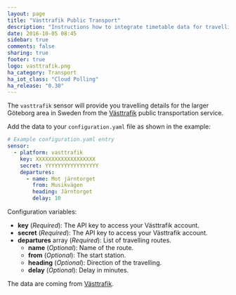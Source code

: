 ```yaml
---
layout: page
title: "Västtrafik Public Transport"
description: "Instructions how to integrate timetable data for travelling in Sweden within Home Assistant."
date: 2016-10-05 08:45
sidebar: true
comments: false
sharing: true
footer: true
logo: vasttrafik.png
ha_category: Transport
ha_iot_class: "Cloud Polling"
ha_release: "0.30"
---
```



The `vasttrafik` sensor will provide you travelling details for the larger Göteborg area in Sweden from the [Västtrafik](https://vasttrafik.se/) public transportation service.

Add the data to your `configuration.yaml` file as shown in the example:

```yaml
# Example configuration.yaml entry
sensor:
  - platform: vasttrafik
    key: XXXXXXXXXXXXXXXXXXX
    secret: YYYYYYYYYYYYYYYYY
    departures:
      - name: Mot järntorget
        from: Musikvägen
        heading: Järntorget
        delay: 10
```

Configuration variables:

- **key** (*Required*): The API key to access your Västtrafik account.
- **secret** (*Required*): The API key to access your Västtrafik account.
- **departures** array (*Required*): List of travelling routes.
  - **name** (*Optional*): Name of the route.
  - **from** (*Optional*): The start station.
  - **heading** (*Optional*): Direction of the travelling.
  - **delay** (*Optional*): Delay in minutes.

The data are coming from [Västtrafik](https://vasttrafik.se/).
